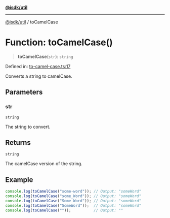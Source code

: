 [**@isdk/util**](../README.md)

***

[@isdk/util](../globals.md) / toCamelCase

# Function: toCamelCase()

> **toCamelCase**(`str`): `string`

Defined in: [to-camel-case.ts:17](https://github.com/isdk/util.js/blob/e52ad0627fc33dea09d8db6ef431d619770364c0/src/to-camel-case.ts#L17)

Converts a string to camelCase.

## Parameters

### str

`string`

The string to convert.

## Returns

`string`

The camelCase version of the string.

## Example

```typescript
console.log(toCamelCase("some-word")); // Output: "someWord"
console.log(toCamelCase("some_Word")); // Output: "someWord"
console.log(toCamelCase("Some Word")); // Output: "someWord"
console.log(toCamelCase("SomeWord"));  // Output: "someWord"
console.log(toCamelCase(""));          // Output: ""
```
